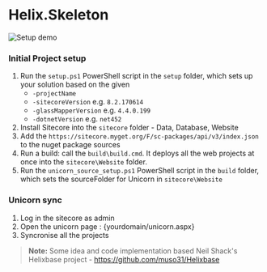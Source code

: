 # Helix.Skeleton

![Setup demo](https://raw.githubusercontent.com/trnktms/Helix.Skeleton/master/setup/setup.gif)

### Initial Project setup 
 1. Run the `setup.ps1` PowerShell script in the `setup` folder, which sets up your solution based on the given
    - `-projectName`
    - `-sitecoreVersion` e.g. `8.2.170614`
    - `-glassMapperVersion` e.g. `4.4.0.199`
    - `-dotnetVersion` e.g. `net452`
 2. Install Sitecore into the `sitecore` folder - Data, Database, Website
 3. Add the `https://sitecore.myget.org/F/sc-packages/api/v3/index.json` to the nuget package sources
 4. Run a build: call the `build\build.cmd`. It deploys all the web projects at once into the `sitecore\Website` folder.
 5. Run the `unicorn_source_setup.ps1` PowerShell script in the `build` folder, which sets the sourceFolder for Unicorn in `sitecore\Website`

### Unicorn sync
 1. Log in the sitecore as admin
 2. Open the unicorn page : {yourdomain/unicorn.aspx}
 3. Syncronise all the projects

> **Note:** Some idea and code implementation based Neil Shack's Helixbase project - https://github.com/muso31/Helixbase 